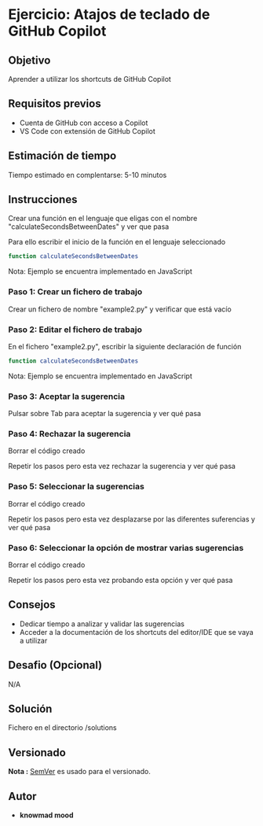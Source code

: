 # Ejercicio: Atajos de teclado de GitHub Copilot

## Objetivo

Aprender a utilizar los shortcuts de GitHub Copilot

## Requisitos previos

- Cuenta de GitHub con acceso a Copilot
- VS Code con extensión de GitHub Copilot

## Estimación de tiempo

Tiempo estimado en complentarse: 5-10 minutos

## Instrucciones

Crear una función en el lenguaje que eligas con el nombre "calculateSecondsBetweenDates" y ver que pasa

Para ello escribir el inicio de la función en el lenguaje seleccionado

```bash
function calculateSecondsBetweenDates
```

Nota: Ejemplo se encuentra implementado en JavaScript

### Paso 1: Crear un fichero de trabajo

Crear un fichero de nombre "example2.py" y verificar que está vacío

### Paso 2: Editar el fichero de trabajo

En el fichero "example2.py", escribir la siguiente declaración de función

```bash
function calculateSecondsBetweenDates
```

Nota: Ejemplo se encuentra implementado en JavaScript

### Paso 3: Aceptar la sugerencia

Pulsar sobre Tab para aceptar la sugerencia y ver qué pasa

### Paso 4: Rechazar la sugerencia

Borrar el código creado

Repetir los pasos pero esta vez rechazar la sugerencia y ver qué pasa

### Paso 5: Seleccionar la sugerencias

Borrar el código creado

Repetir los pasos pero esta vez desplazarse por las diferentes suferencias y ver qué pasa

### Paso 6: Seleccionar la opción de mostrar varias sugerencias

Borrar el código creado

Repetir los pasos pero esta vez probando esta opción y ver qué pasa

## Consejos

- Dedicar tiempo a analizar y validar las sugerencias
- Acceder a la documentación de los shortcuts del editor/IDE que se vaya a utilizar

## Desafio (Opcional)

N/A

## Solución

Fichero en el directorio /solutions

## Versionado

**Nota :** [SemVer](http://semver.org/) es usado para el versionado.

## Autor

* **knowmad mood**